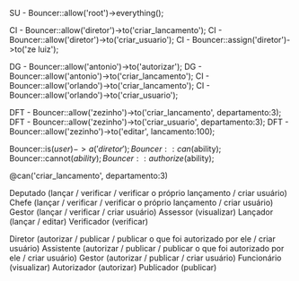 SU - Bouncer::allow('root')->everything();

CI - Bouncer::allow('diretor')->to('criar_lancamento');
CI - Bouncer::allow('diretor')->to('criar_usuario');
CI - Bouncer::assign('diretor')->to('ze luiz');

DG - Bouncer::allow('antonio')->to('autorizar');
DG - Bouncer::allow('antonio')->to('criar_lancamento');
CI - Bouncer::allow('orlando')->to('criar_lancamento');
CI - Bouncer::allow('orlando')->to('criar_usuario');

DFT - Bouncer::allow('zezinho')->to('criar_lancamento', departamento:3);
DFT - Bouncer::allow('zezinho')->to('criar_usuario', departamento:3);
DFT - Bouncer::allow('zezinho')->to('editar', lancamento:100);

Bouncer::is($user)->a('diretor');
Bouncer::can($ability);
Bouncer::cannot($ability);
Bouncer::authorize($ability);

@can('criar_lancamento', departamento:3)

Deputado (lançar / verificar / verificar o próprio lançamento / criar usuário)
Chefe (lançar / verificar / verificar o próprio lançamento / criar usuário)
Gestor (lançar / verificar / criar usuário)
Assessor (visualizar)
Lançador (lançar / editar)
Verificador (verificar)

Diretor (autorizar / publicar / publicar o que foi autorizado por ele / criar usuário)
Assistente (autorizar / publicar / publicar o que foi autorizado por ele / criar usuário)
Gestor (autorizar / publicar / criar usuário)
Funcionário (visualizar)
Autorizador (autorizar)
Publicador (publicar)
